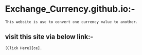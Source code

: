 # Exchange_Currency.github.io:-
    This website is use to convert one currency value to another.
## visit this site via below link:-
    [Click Here][ce].


   [ce]: <https://kumarharsh2001.github.io/Exchange_Currency.github.io>

